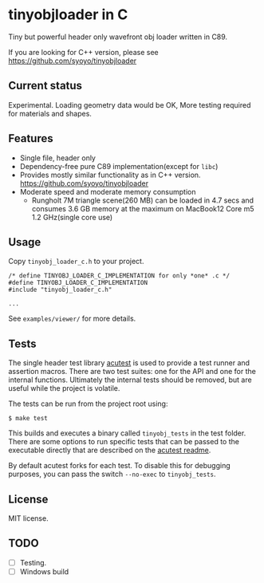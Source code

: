 # tinyobjloader in C

Tiny but powerful header only wavefront obj loader written in C89.

If you are looking for C++ version, please see https://github.com/syoyo/tinyobjloader

## Current status

Experimental. Loading geometry data would be OK, More testing required for materials and shapes.

## Features

* Single file, header only 
* Dependency-free pure C89 implementation(except for `libc`)
* Provides mostly similar functionality as in C++ version. https://github.com/syoyo/tinyobjloader
* Moderate speed and moderate memory consumption
  * Rungholt 7M triangle scene(260 MB) can be loaded in 4.7 secs and consumes 3.6 GB memory at the maximum on MacBook12 Core m5 1.2 GHz(single core use)


## Usage

Copy `tinyobj_loader_c.h` to your project.

```
/* define TINYOBJ_LOADER_C_IMPLEMENTATION for only *one* .c */
#define TINYOBJ_LOADER_C_IMPLEMENTATION
#include "tinyobj_loader_c.h"

...

```

See `examples/viewer/` for more details.

## Tests

The single header test library [acutest](https://github.com/mity/acutest) is used to provide a test runner and assertion macros. There are two test suites: one for the API and one for the internal functions. Ultimately the internal tests should be removed, but are useful while the project is volatile.

The tests can be run from the project root using:

```
$ make test
```

This builds and executes a binary called `tinyobj_tests` in the test folder. There are some options to run specific tests that can be passed to the executable directly that are described on the [acutest readme](https://github.com/mity/acutest#running-unit-tests).

By default acutest forks for each test. To disable this for debugging purposes, you can pass the switch `--no-exec` to `tinyobj_tests`.

## License

MIT license.

## TODO

* [ ] Testing.
* [ ] Windows build
